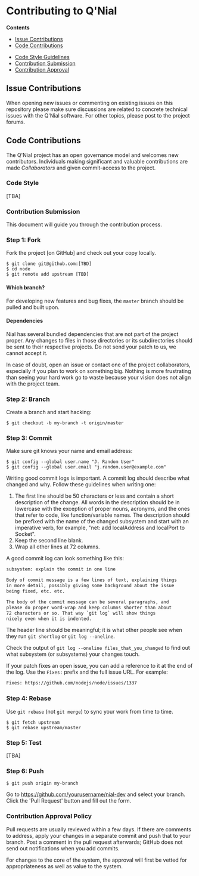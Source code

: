 # Contributing to Q'Nial

**Contents**

* [Issue Contributions](#issue-contributions)
* [Code Contributions](#code-contributions)
 - [Code Style Guidelines](#code-style-guidelines)
 - [Contribution Submission](#contribution-submission)
 - [Contribution Approval](#contribution-approval)

## Issue Contributions

When opening new issues or commenting on existing issues on this repository
please make sure discussions are related to concrete technical issues with the
Q'Nial software.  For other topics, please post to the project forums.

## Code Contributions

The Q'Nial project has an open governance model and welcomes new contributors.
Individuals making significant and valuable contributions are made
_Collaborators_ and given commit-access to the project.

### Code Style

[TBA]

### Contribution Submission

This document will guide you through the contribution process.

### Step 1: Fork

Fork the project [on GitHub] and check out your
copy locally.

```text
$ git clone git@github.com:[TBD]
$ cd node
$ git remote add upstream [TBD]
```

#### Which branch?

For developing new features and bug fixes, the `master` branch should be pulled
and built upon.

#### Dependencies

Nial has several bundled dependencies
that are not part of the project proper. Any changes to files
in those directories or its subdirectories should be sent to their respective
projects. Do not send your patch to us, we cannot accept it.

In case of doubt, open an issue or contact one of the project collaborators, especially if you plan to work on something big. Nothing is more
frustrating than seeing your hard work go to waste because your vision
does not align with the project team.


### Step 2: Branch

Create a branch and start hacking:

```text
$ git checkout -b my-branch -t origin/master
```

### Step 3: Commit

Make sure git knows your name and email address:

```text
$ git config --global user.name "J. Random User"
$ git config --global user.email "j.random.user@example.com"
```

Writing good commit logs is important. A commit log should describe what
changed and why. Follow these guidelines when writing one:

1. The first line should be 50 characters or less and contain a short
   description of the change. All words in the description should be in
   lowercase with the exception of proper nouns, acronyms, and the ones that
   refer to code, like function/variable names. The description should
   be prefixed with the name of the changed subsystem and start with an
   imperative verb, for example, "net: add localAddress and localPort
   to Socket".
2. Keep the second line blank.
3. Wrap all other lines at 72 columns.

A good commit log can look something like this:

```txt
subsystem: explain the commit in one line

Body of commit message is a few lines of text, explaining things
in more detail, possibly giving some background about the issue
being fixed, etc. etc.

The body of the commit message can be several paragraphs, and
please do proper word-wrap and keep columns shorter than about
72 characters or so. That way `git log` will show things
nicely even when it is indented.
```

The header line should be meaningful; it is what other people see when they
run `git shortlog` or `git log --oneline`.

Check the output of `git log --oneline files_that_you_changed` to find out
what subsystem (or subsystems) your changes touch.

If your patch fixes an open issue, you can add a reference to it at the end
of the log. Use the `Fixes:` prefix and the full issue URL. For example:

```txt
Fixes: https://github.com/nodejs/node/issues/1337
```

### Step 4: Rebase

Use `git rebase` (not `git merge`) to sync your work from time to time.

```text
$ git fetch upstream
$ git rebase upstream/master
```

### Step 5: Test

[TBA]

### Step 6: Push

```text
$ git push origin my-branch
```

Go to https://github.com/yourusername/nial-dev and select your branch.
Click the 'Pull Request' button and fill out the form.

### Contribution Approval Policy

Pull requests are usually reviewed within a few days. If there are comments
to address, apply your changes in a separate commit and push that to your
branch. Post a comment in the pull request afterwards; GitHub does
not send out notifications when you add commits.

For changes to the core of the system, the approval will first be vetted
for appropriateness as well as value to the system.




